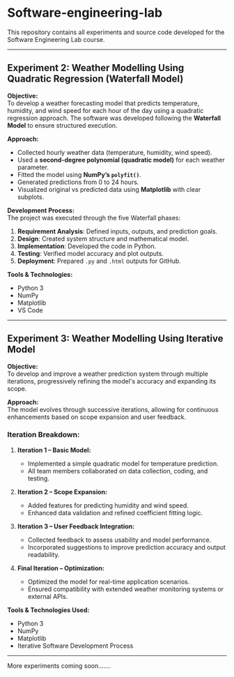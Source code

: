 # Software-engineering-lab

This repository contains all experiments and source code developed for the Software Engineering Lab course.


-------


## Experiment 2: Weather Modelling Using Quadratic Regression (Waterfall Model)

**Objective:**  
To develop a weather forecasting model that predicts temperature, humidity, and wind speed for each hour of the day using a quadratic regression approach. The software was developed following the **Waterfall Model** to ensure structured execution.

**Approach:**  
- Collected hourly weather data (temperature, humidity, wind speed).
- Used a **second-degree polynomial (quadratic model)** for each weather parameter.
- Fitted the model using **NumPy’s `polyfit()`**.
- Generated predictions from 0 to 24 hours.
- Visualized original vs predicted data using **Matplotlib** with clear subplots.

**Development Process:**  
The project was executed through the five Waterfall phases:
1. **Requirement Analysis**: Defined inputs, outputs, and prediction goals.
2. **Design**: Created system structure and mathematical model.
3. **Implementation**: Developed the code in Python.
4. **Testing**: Verified model accuracy and plot outputs.
5. **Deployment**: Prepared `.py` and `.html` outputs for GitHub.

**Tools & Technologies:**   
- Python 3
- NumPy
- Matplotlib
- VS Code


-------


##  Experiment 3: Weather Modelling Using Iterative Model

**Objective:**  
To develop and improve a weather prediction system through multiple iterations, progressively refining the model's accuracy and expanding its scope.

**Approach:**  
The model evolves through successive iterations, allowing for continuous enhancements based on scope expansion and user feedback.

###  Iteration Breakdown:

1. **Iteration 1 – Basic Model:**  
   - Implemented a simple quadratic model for temperature prediction.  
   - All team members collaborated on data collection, coding, and testing.

2. **Iteration 2 – Scope Expansion:**  
   - Added features for predicting humidity and wind speed.  
   - Enhanced data validation and refined coefficient fitting logic.

3. **Iteration 3 – User Feedback Integration:**  
   - Collected feedback to assess usability and model performance.  
   - Incorporated suggestions to improve prediction accuracy and output readability.

4. **Final Iteration – Optimization:**  
   - Optimized the model for real-time application scenarios.  
   - Ensured compatibility with extended weather monitoring systems or external APIs.

**Tools & Technologies Used:**  
- Python 3  
- NumPy  
- Matplotlib  
- Iterative Software Development Process


-------


More experiments coming soon.......